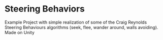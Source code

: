 # Steering Behaviors

Example Project with simple realization of some of the Craig Reynolds Steering Behaviours algorithms (seek, flee, wander around, walls avoiding). Made on Unity
